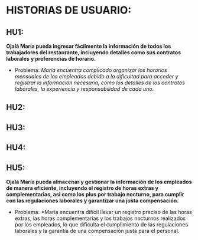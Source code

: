 # HISTORIAS DE USUARIO:

## HU1:
**Ojalá María pueda ingresar fácilmente la información de todos los trabajadores del restaurante, incluyendo detalles como sus contratos laborales y preferencias de horario.**
   - Problema:
*María encuentra complicado organizar los horarios mensuales de los empleados debido a la dificultad para acceder y registrar la información necesaria, como los detalles de los contratos laborales, la experiencia y responsabilidad de cada uno.*

## HU2:

## HU3:

## HU4:

## HU5:
**Ojalá María pueda almacenar y gestionar la información de los empleados de manera eficiente, incluyendo el registro de horas extras y complementarias, así como los plus por trabajo nocturno, para cumplir con las regulaciones laborales y garantizar una justa compensación.**
   - Problema:
     *María encuentra difícil llevar un registro preciso de las horas extras, las horas complementarias y los trabajos nocturnos realizados por los empleados, lo que dificulta el cumplimiento de las regulaciones laborales y la garantía de una compensación justa para el personal.


